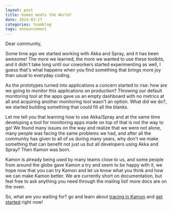 ```yaml
---
layout: post
title: Kamon meets the World!
date: 2014-03-17
categories: teamblog
tags: announcement
---
```


Dear community,

Some time ago we started working with Akka and Spray, and it has been awesome! The more we learned, the more we wanted
to use these toolkits, and it didn't take long until our coworkers started experimenting as well, I guess that's what
happens when you find something that brings more joy than usual to everyday coding.

As the prototypes turned into applications a concern started to rise: how are we going to monitor this applications on
production? Throwing our default monitoring tool at the apps gave us an empty dashboard with no metrics at all and
acquiring another monitoring tool wasn't an option. What did we do?, we started building something that could fill all
the blanks.

Let me tell you that learning how to use Akka/Spray and at the same time developing a tool for monitoring apps made on
top of that is not the way to go! We found many issues on the way and realize that we were not alone, many people was
facing the same problems we had, and after all the community has given to all of us during many years, why don't we make
something that can benefit not just us but all developers using Akka and Spray? Then Kamon was born.

Kamon is already being used by many teams close to us, and some people from around the globe gave Kamon a try and seem
to be happy with it, we hope now that you can try Kamon and let us know what you think and how we can make Kamon better.
We are currently short on documentation, but feel free to ask anything you need through the mailing list! more docs are
on the oven.

So, what are you waiting for? go and learn about [tracing in Kamon] and [get started] right now!

[tracing in Kamon]: /core/tracing/basics/
[get started]: /introduction/get-started/